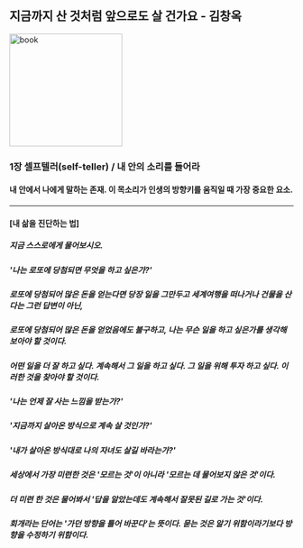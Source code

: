 ## 지금까지 산 것처럼 앞으로도 살 건가요 - 김창옥
<img src="https://image.aladin.co.kr/product/17795/60/cover500/k772534327_2.jpg" width=200 alt="book"></img>
### 1장 셀프텔러(self-teller) / 내 안의 소리를 들어라
#### 내 안에서 나에게 말하는 존재. 이 목소리가 인생의 방향키를 움직일 때 가장 중요한 요소.
*** 
#### [내 삶을 진단하는 법]
##### 지금 스스로에게 물어보시오.   
##### '나는 로또에 당첨되면 무엇을 하고 싶은가?'   
##### 로또에 당첨되어 많은 돈을 얻는다면 당장 일을 그만두고 세계여행을 떠나거나 건물을 산다는 그런 답변이 아닌,
##### 로또에 당첨되어 많은 돈을 얻었음에도 불구하고, 나는 무슨 일을 하고 싶은가를 생각해보아야 할 것이다.
##### 어떤 일을 더 잘 하고 싶다. 계속해서 그 일을 하고 싶다. 그 일을 위해 투자 하고 싶다. 이러한 것을 찾아야 할 것이다.
   
##### '나는 언제 잘 사는 느낌을 받는가?'
##### '지금까지 살아온 방식으로 계속 살 것인가?'
##### '내가 살아온 방식대로 나의 자녀도 살길 바라는가?'
##### 세상에서 가장 미련한 것은 '모르는 것'이 아니라 '모르는 데 물어보지 않은 것'이다.
##### 더 미련 한 것은 물어봐서 '답을 알았는데도 계속해서 잘못된 길로 가는 것'이다.
##### 회개라는 단어는 '가던 방향을 틀어 바꾼다'는 뜻이다. 묻는 것은 알기 위함이라기보다 방향을 수정하기 위함이다.
